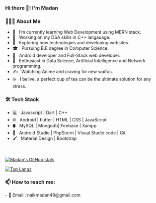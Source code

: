 ### Hi there 👋! I'm Madan

<h3> 👨🏻‍💻 About Me </h3>

- 🔭 &nbsp; I’m currently learning Web Development using MERN stack.
- 🤖 &nbsp; Working on my DSA skills in C++ langauage.
- 🤔 &nbsp; Exploring new technologies and developing websites.
- 🎓 &nbsp; Pursuing B.E degree in Computer Science.
- 💼 &nbsp; Android developer and Full-Stack web developer.
- 🌱 &nbsp; Enthusiast in Data Science, Artificial Intelligence and Network programming.
- ✍️ &nbsp; Watching Anime and craving for new waifus.
- ☕ &nbsp; I belive, a perfect cup of tea can be the ultimate solution for any stress. 


<h3>🛠 Tech Stack</h3>

- 💻 &nbsp; Javascript | Dart | C++  
- 🌐 &nbsp; Android | flutter | HTML | CSS | JavaScript 
- 🛢 &nbsp; MySQL | Mongodb| Firebase | Xampp
- 🔧 &nbsp; Android Studio | PhpStorm | Visual Studio code | Git
- 🖌️ &nbsp; Material Design | Bootstrap 


<br>



[![Madan's GitHub stats](https://github-readme-stats.vercel.app/api?username=madannaik&show_icons=true&theme=dracula)](https://github.com/madannaik/github-readme-stats)



[![Top Langs](https://github-readme-stats.vercel.app/api/top-langs/?username=madannaik&layout=compact)](https://github.com/madannaik/github-readme-stats)


<h3> 📫 How to reach me: </h3>
        - 📧 Email : naikmadan49@gmail.com <br>
       
<!--
- 🔭 I’m currently working on ...
- 🌱 I’m currently learning on ...
- 👯 I’m looking to collaborate on ...
- 🤔 I’m looking for help with ...
- 💬 Ask me about ...
- 📫 How to reach me: ...
- 😄 Pronouns: ...
- ⚡ Fun fact: ...
-->

